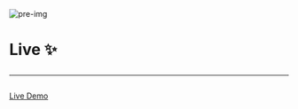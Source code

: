 <img src="https://res.cloudinary.com/dz209s6jk/image/upload/v1630058595/Challenges/axhe4rw0jpykyhdphhwc.jpg" alt="pre-img"/>

# Live ✨<hr/>
<a href="devfinder-eneseken.netlify.app">Live Demo</a>
